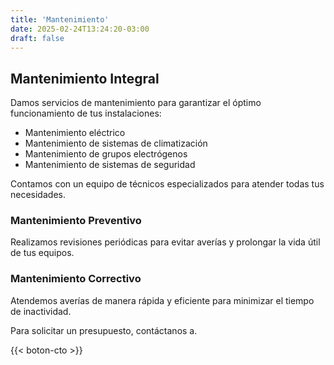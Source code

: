 ```yaml
---
title: 'Mantenimiento'
date: 2025-02-24T13:24:20-03:00
draft: false
---
```


## Mantenimiento Integral

Damos servicios de mantenimiento para garantizar el óptimo funcionamiento de tus instalaciones:

* Mantenimiento eléctrico
* Mantenimiento de sistemas de climatización
* Mantenimiento de grupos electrógenos
* Mantenimiento de sistemas de seguridad

Contamos con un equipo de técnicos especializados para atender todas tus necesidades.

### Mantenimiento Preventivo

Realizamos revisiones periódicas para evitar averías y prolongar la vida útil de tus equipos.

### Mantenimiento Correctivo

Atendemos averías de manera rápida y eficiente para minimizar el tiempo de inactividad.

Para solicitar un presupuesto, contáctanos a.

{{< boton-cto >}}

